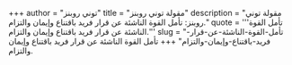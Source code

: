+++
author = "توني روبنز"
title = "مقولة توني روبنز"
description = "مقولة توني روبنز: تأمل القوة الناشئة عن قرار فريد باقتناع وإيمان والتزام."
quote = '''تأمل القوة الناشئة عن قرار فريد باقتناع وإيمان والتزام.''' 
slug = "تأمل-القوة-الناشئة-عن-قرار-فريد-باقتناع-وإيمان-والتزام"
+++
تأمل القوة الناشئة عن قرار فريد باقتناع وإيمان والتزام.
